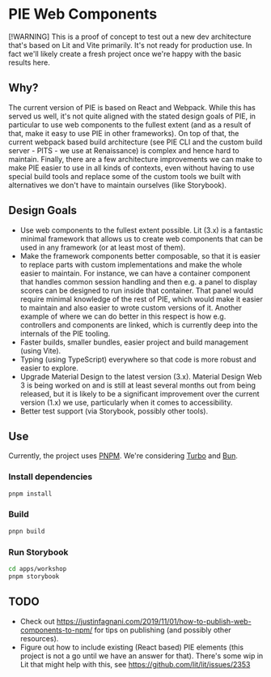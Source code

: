 # PIE Web Components

[!WARNING]
This is a proof of concept to test out a new dev architecture that's based on Lit and Vite primarily. It's not 
ready for production use. In fact we'll likely create a fresh project once we're happy with the basic results
here.

## Why?

The current version of PIE is based on React and Webpack. While this has served us well, it's not quite aligned
with the stated design goals of PIE, in particular to use web components to the fullest extent (and as a result
of that, make it easy to use PIE in other frameworks). On top of that, the current webpack based build architecture
(see PIE CLI and the custom build server - PITS - we use at Renaissance) is complex and hence hard to maintain.
Finally, there are a few architecture improvements we can make to make PIE easier to use in all kinds of contexts,
even without having to use special build tools and replace some of the custom tools we built with alternatives
we don't have to maintain ourselves (like Storybook).

## Design Goals

- Use web components to the fullest extent possible. Lit (3.x) is a fantastic minimal framework that allows us to create
    web components that can be used in any framework (or at least most of them).
- Make the framework components better composable, so that it is easier to replace parts with custom implementations
    and make the whole easier to maintain. For instance, we can have a container component that handles common session
    handling and then e.g. a panel to display scores can be designed to run inside that container. That panel would 
    require minimal knowledge of the rest of PIE, which would make it easier to maintain and also easier to wrote
    custom versions of it. Another example of where we can do better in this respect is how e.g. controllers and
    components are linked, which is currently deep into the internals of the PIE tooling.
- Faster builds, smaller bundles, easier project and build management (using Vite).
- Typing (using TypeScript) everywhere so that code is more robust and easier to explore.
- Upgrade Material Design to the latest version (3.x). Material Design Web 3 is being worked on and is still at least
    several months out from being released, but it is likely to be a significant improvement over the current version
    (1.x) we use, particularly when it comes to accessibility.
- Better test support (via Storybook, possibly other tools).

## Use

Currently, the project uses [PNPM](https://pnpm.io/). We're considering [Turbo](https://turbo.build/) 
and [Bun](https://bun.sh/).

### Install dependencies

```sh
pnpm install
```

### Build

```sh
pnpn build
```

### Run Storybook

```sh
cd apps/workshop
pnpm storybook
```

## TODO

* Check out https://justinfagnani.com/2019/11/01/how-to-publish-web-components-to-npm/ for tips on publishing 
    (and possibly other resources).
* Figure out how to include existing (React based) PIE elements (this project is not a go until we have an answer 
    for that). There's some wip in Lit that might help with this, see https://github.com/lit/lit/issues/2353
